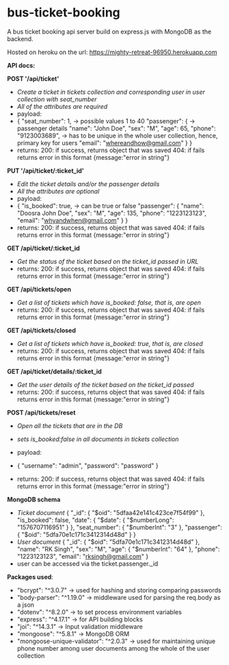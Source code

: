 # bus-ticket-booking
A bus ticket booking api server build on express.js with MongoDB as the backend. 

Hosted on heroku on the url: https://mighty-retreat-96950.herokuapp.com

**API docs:**

**POST '/api/ticket'**
* *Create a ticket in tickets collection and corresponding user in user collection with seat_number*
* *All of the attributes are required*
* payload: 
* {
    "seat_number": 1, -> possible values 1 to 40
    "passenger": { -> passenger details
        "name": "John Doe",
        "sex": "M",
        "age": 65,
        "phone": "9123003689", -> has to be unique in the whole user collection, hence, primary key for users
        "email": "whereandhow@gmail.com"
    }
}
* returns:
200: if success, returns object that was saved
404: if fails returns error in this format {message:"error in string"}

**PUT '/api/ticket/:ticket_id'**
* *Edit the ticket details and/or the passenger details*
* *All the attributes are optional*
* payload: 
* {
    "is_booked": true, -> can be true or false
    "passenger": {
        "name": "Doosra John Doe",
        "sex": "M",
        "age": 135,
        "phone": "1223123123",
        "email": "whyandwhen@gmail.com"
    }
}
* returns:
200: if success, returns object that was saved
404: if fails returns error in this format {message:"error in string"}

**GET /api/ticket/:ticket_id**
* *Get the status of the ticket based on the ticket_id passed in URL*
* returns:
200: if success, returns object that was saved
404: if fails returns error in this format {message:"error in string"}

**GET /api/tickets/open**
* *Get a list of tickets which have is_booked: false, that is, are open*
* returns:
200: if success, returns object that was saved
404: if fails returns error in this format {message:"error in string"}

**GET /api/tickets/closed**
* *Get a list of tickets which have is_booked: true, that is, are closed*
* returns:
200: if success, returns object that was saved
404: if fails returns error in this format {message:"error in string"}

**GET /api/ticket/details/:ticket_id**
* *Get the user details of the ticket based on the ticket_id passed*
* returns:
200: if success, returns object that was saved
404: if fails returns error in this format {message:"error in string"}

**POST /api/tickets/reset**
* *Open all the tickets that are in the DB*
* *sets is_booked:false in all documents in tickets collection*
* payload:
* {
	"username": "admin",
	"password": "password"
}

* returns:
200: if success, returns object that was saved
404: if fails returns error in this format {message:"error in string"}

**MongoDB schema**
* *Ticket document*
{
  "_id": {
    "$oid": "5dfaa42e141c423ce7f54f99"
  },
  "is_booked": false,
  "date": {
    "$date": {
      "$numberLong": "1576707116951"
    }
  },
  "seat_number": {
    "$numberInt": "3"
  },
  "passenger": {
    "$oid": "5dfa70e1c171c3412314d48d"
  }
}
* *User document*
{
  "_id": {
    "$oid": "5dfa70e1c171c3412314d48d"
  },
  "name": "RK Singh",
  "sex": "M",
  "age": {
    "$numberInt": "64"
  },
  "phone": "1223123123",
  "email": "rksingh@gmail.com"
}
* user can be accessed via the ticket.passenger._id

**Packages used**:
* "bcrypt": "^3.0.7" -> used for hashing and storing comparing passwords
* "body-parser": "^1.19.0" -> middleware used for parsing the req.body as a json
* "dotenv": "^8.2.0" -> to set process environment variables
* "express": "^4.17.1" -> for API building blocks
* "joi": "^14.3.1" -> Input validation middleware
* "mongoose": "^5.8.1" -> MongoDB ORM
* "mongoose-unique-validator": "^2.0.3" -> used for maintaining unique phone number among user documents among the whole of the user collection

